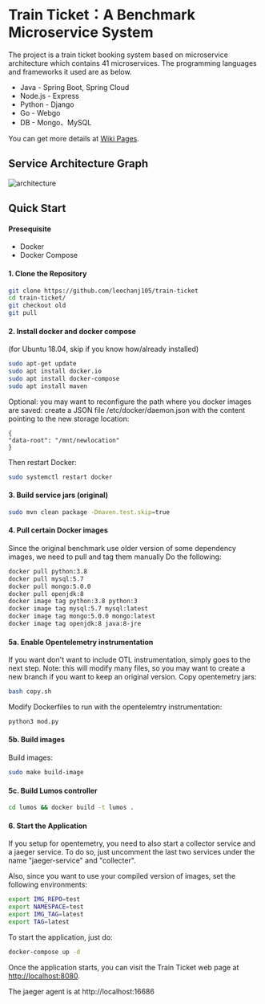 
# Train Ticket：A Benchmark Microservice System

The project is a train ticket booking system based on microservice architecture which contains 41 microservices. The programming languages and frameworks it used are as below.
- Java - Spring Boot, Spring Cloud
- Node.js - Express
- Python - Django
- Go - Webgo
- DB - Mongo、MySQL

You can get more details at [Wiki Pages](https://github.com/FudanSELab/train-ticket/wiki).

## Service Architecture Graph
![architecture](./image/2.png)

## Quick Start

#### Presequisite
* Docker
* Docker Compose

#### 1. Clone the Repository
```bash
git clone https://github.com/leochanj105/train-ticket
cd train-ticket/
git checkout old
git pull
```

#### 2. Install docker and docker compose 
(for Ubuntu 18.04, skip if you know how/already installed)
```bash
sudo apt-get update
sudo apt install docker.io
sudo apt install docker-compose
sudo apt install maven
```
Optional: you may want to reconfigure the path where you docker images are saved:
create a JSON file /etc/docker/daemon.json with the content pointing to the new storage location:
```
{
"data-root": "/mnt/newlocation"
}
```
Then restart Docker:
```bash
sudo systemctl restart docker
```

#### 3. Build service jars (original)
```bash
sudo mvn clean package -Dmaven.test.skip=true
```

#### 4. Pull certain Docker images
Since the original benchmark use older version of some dependency images, we need to pull and tag them manually
Do the following:
```bash
docker pull python:3.8
docker pull mysql:5.7
docker pull mongo:5.0.0
docker pull openjdk:8
docker image tag python:3.8 python:3
docker image tag mysql:5.7 mysql:latest
docker image tag mongo:5.0.0 mongo:latest
docker image tag openjdk:8 java:8-jre
```

#### 5a. Enable Opentelemetry instrumentation
If you want don't want to include OTL instrumentation, simply goes to the next step.
Note: this will modify many files, so you may want to create a new branch if you want to keep an original version.
Copy opentemetry jars:
```bash
bash copy.sh
```

Modify Dockerfiles to run with the opentelemtry instrumentation:
```bash
python3 mod.py
```

#### 5b. Build images
Build images:
```bash
sudo make build-image
```

#### 5c. Build Lumos controller
```bash
cd lumos && docker build -t lumos .
```

#### 6. Start the Application
If you setup for opentemetry, you need to also start a collector service and a jaeger service.
To do so, just uncomment the last two services under the name "jaeger-service" and "collecter".

Also, since you want to use your compiled version of images, set the following environments:

```bash
export IMG_REPO=test
export NAMESPACE=test
export IMG_TAG=latest
export TAG=latest
```

To start the application, just do:
```bash
docker-compose up -d
```


Once the application starts, you can visit the Train Ticket web page at [http://localhost:8080](http://localhost:8080).

The jaeger agent is at http://localhost:16686


